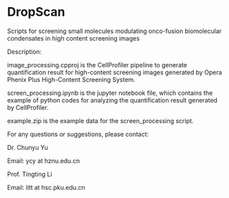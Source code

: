 # DropScan
Scripts for screening small molecules modulating onco-fusion biomolecular condensates in high content screening images


Description:

image_processing.cpproj is the CellProfiler pipeline to generate quantification result for high-content screening images generated by Opera Phenix Plus High-Content Screening System.

screen_processing.ipynb is the jupyter notebook file, which contains the example of python codes for analyzing the quantification result generated by CellProfiler.

example.zip is the example data for the screen_processing script.

For any questions or suggestions, please contact:

Dr. Chunyu Yu

Email: ycy at hznu.edu.cn

Prof. Tingting Li

Email: litt at hsc.pku.edu.cn
